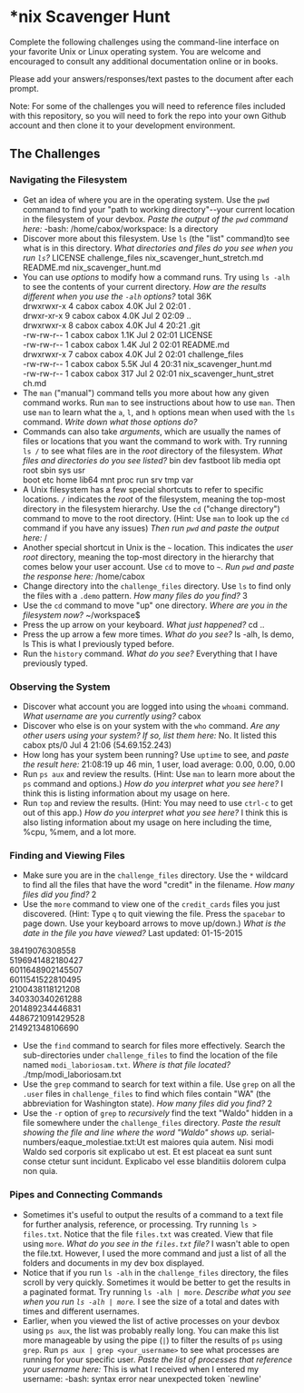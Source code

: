 # *nix Scavenger Hunt

Complete the following challenges using the command-line interface on your favorite
Unix or Linux operating system. You are welcome and encouraged to consult any
additional documentation online or in books.

Please add your answers/responses/text pastes to the document after each prompt.

Note: For some of the challenges you will need to reference files included with
this repository, so you will need to fork the repo into your own Github account
and then clone it to your development environment.

## The Challenges

### Navigating the Filesystem

* Get an idea of where you are in the operating system. Use the `pwd` command to find your "path to working directory"--your current location in the filesystem of your devbox. *Paste the output of the `pwd` command here:* -bash: /home/cabox/workspace: Is a directory 
* Discover more about this filesystem. Use `ls` (the "list" command)to see what is in this directory. *What directories and files do you see when you run `ls`?* LICENSE    challenge_files        nix_scavenger_hunt_stretch.md    
README.md  nix_scavenger_hunt.md  
* You can use *options* to modify how a command runs. Try using `ls -alh` to see the contents of your current directory. *How are the results different when you use the `-alh` options?* total 36K                                                                      
drwxrwxr-x 4 cabox cabox 4.0K Jul  2 02:01 .                                   
drwxr-xr-x 9 cabox cabox 4.0K Jul  2 02:09 ..                                  
drwxrwxr-x 8 cabox cabox 4.0K Jul  4 20:21 .git                                
-rw-rw-r-- 1 cabox cabox 1.1K Jul  2 02:01 LICENSE                             
-rw-rw-r-- 1 cabox cabox 1.4K Jul  2 02:01 README.md                           
drwxrwxr-x 7 cabox cabox 4.0K Jul  2 02:01 challenge_files                     
-rw-rw-r-- 1 cabox cabox 5.5K Jul  4 20:31 nix_scavenger_hunt.md               
-rw-rw-r-- 1 cabox cabox  317 Jul  2 02:01 nix_scavenger_hunt_stret            
ch.md   
* The `man` ("manual") command tells you more about how any given command works. Run `man` to see instructions about how to use `man`. Then use `man` to learn what the `a`, `l`, and `h` options mean when used with the `ls` command. *Write down what those options do?*
* Commands can also take *arguments*, which are usually the names of files or locations that you want the command to work with. Try running `ls /` to see what files are in the *root* directory of the filesystem. *What files and directories do you see listed?* bin   dev  fastboot  lib    media  opt   root  sbin  sys  usr      
boot  etc  home      lib64  mnt    proc  run   srv   tmp  var 
* A Unix filesystem has a few special shortcuts to refer to specific locations. `/` indicates the *root* of the filesystem, meaning the top-most directory in the filesystem hierarchy. Use the `cd` ("change directory") command to move to the root directory. (Hint: Use `man` to look up the `cd` command if you have any issues) *Then run `pwd` and paste the output here:* /  
* Another special shortcut in Unix is the `~` location. This indicates the *user root* directory, meaning the top-most directory in the hierarchy that comes below your user account. Use `cd` to move to `~`. *Run `pwd` and paste the response here:*  /home/cabox  
* Change directory into the `challenge_files` directory. Use `ls` to find only the files with a `.demo` pattern. *How many files do you find?* 3
* Use the `cd` command to move "up" one directory. *Where are you in the filesystem now?* ~/workspace$
* Press the up arrow on your keyboard. *What just happened?* cd ..
* Press the up arrow a few more times. *What do you see?* ls -alh, ls demo, ls This is what I previously typed before. 
* Run the `history` command. *What do you see?* Everything that I have previously typed. 

### Observing the System

* Discover what account you are logged into using the `whoami` command. *What username are you currently using?* cabox
* Discover who else is on your system with the `who` command. *Are any other users using your system? If so, list them here:* No. It listed this cabox    pts/0        Jul  4 21:06 (54.69.152.243)  
* How long has your system been running? Use `uptime` to see, and *paste the result here:*  21:08:19 up 46 min,  1 user,  load average: 0.00, 0.00, 0.00 
* Run `ps aux` and review the results. (Hint: Use `man` to learn more about the `ps` command and options.) *How do you interpret what you see here?* I think this is listing information about my usage on here. 
* Run `top` and review the results. (Hint: You may need to use `ctrl-c` to get out of this app.) *How do you interpret what you see here?* I think this is also listing information about my usage on here including the time, %cpu, %mem, and a lot more. 

### Finding and Viewing Files

* Make sure you are in the `challenge_files` directory. Use the `*` wildcard to find all the files that have the word "credit" in the filename. *How many files did you find?* 2
* Use the `more` command to view one of the `credit_cards` files you just discovered. (Hint: Type `q` to quit viewing the file. Press the `spacebar` to page down. Use your keyboard arrows to move up/down.) *What is the date in the file you have viewed?* Last updated: 01-15-2015                                                                                                                           
                                                                                                                                                   
38419076308558                                                                                                                                     
5196941482180427                                                                                                                                   
6011648902145507                                                                                                                                   
6011541522810495                                                                                                                                   
2100438118121208                                                                                                                                   
340330340261288                                                                                                                                    
201489234446831                                                                                                                                    
4486721091429528                                                                                                                                   
214921348106690                                                                                                                                    

* Use the `find` command to search for files more effectively. Search the sub-directories under `challenge_files` to find the location of the file named `modi_laboriosam.txt`. *Where is that file located?* ./tmp/modi_laboriosam.txt   
* Use the `grep` command to search for text within a file. Use `grep` on all the `.user` files in `challenge_files` to find which files contain "WA" (the abbreviation for Washington state). *How many files did you find?* 2
* Use the `-r` option of `grep` to *recursively* find the text "Waldo" hidden in a file somewhere under the `challenge_files` directory. *Paste the result showing the file and line where the word "Waldo" shows up.* serial-numbers/eaque_molestiae.txt:Ut est maiores quia autem. Nisi modi Waldo sed corporis sit explicabo ut est. Et est placeat ea sunt sunt conse
ctetur sunt incidunt. Explicabo vel esse blanditiis dolorem culpa non quia.

### Pipes and Connecting Commands

* Sometimes it's useful to output the results of a command to a text file for further analysis, reference, or processing. Try running `ls > files.txt`. Notice that the file `files.txt` was created. View that file using `more`. *What do you see in the `files.txt` file?* I wasn't able to open the file.txt. However, I used the more command and just a list of all the folders and documents in my dev box displayed. 
* Notice that if you run `ls -alh` in the `challenge_files` directory, the files scroll by very quickly. Sometimes it would be better to get the results in a paginated format. Try running `ls -alh | more`. *Describe what you see when you run `ls -alh | more`.* I see the size of a total and dates with times and different usernames. 
* Earlier, when you viewed the list of active processes on your devbox using `ps aux`, the list was probably really long. You can make this list more manageable by using the pipe (`|`) to filter the results of `ps` using `grep`. Run `ps aux | grep <your_username>` to see what processes are running for your specific user. *Paste the list of processes that reference your username here:* This is what I received when I entered my username:
-bash: syntax error near unexpected token `newline' 
